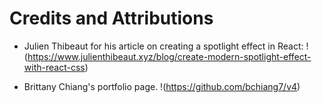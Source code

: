 # Credits and Attributions 
 - Julien Thibeaut for his article on creating a spotlight effect in React: !(https://www.julienthibeaut.xyz/blog/create-modern-spotlight-effect-with-react-css)

- Brittany Chiang's portfolio page.
!(https://github.com/bchiang7/v4)